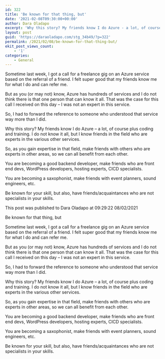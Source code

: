 ```yaml
---
id: 322
title: 'Be known for that thing, but'
date: '2021-02-08T09:30:00+00:00'
author: Dara Oladapo
excerpt: 'Why this story? My friends know I do Azure - a lot, of course plus coding and training. I do not know it all, but I know friends in the field who are experts in the various other services.'
layout: post
guid: 'https://daraoladapo.com/stg_34b49/?p=322'
permalink: /2021/02/08/be-known-for-that-thing-but/
ekit_post_views_count:
    - '1'
categories:
    - General
---
```


Sometime last week, I got a call for a freelance gig on an Azure service based on the referral of a friend. I felt super good that my friends know me for what I do and can refer me.

But as you (or may not) know, Azure has hundreds of services and I do not think there is that one person that can know it all. That was the case for this call I received on this day – I was not an expert in this service.

So, I had to forward the reference to someone who understood that service way more than I did.

Why this story? My friends know I do Azure – a lot, of course plus coding and training. I do not know it all, but I know friends in the field who are experts in the various other services.

So, as you gain expertise in that field, make friends with others who are experts in other areas, so we can all benefit from each other.

You are becoming a good backend developer, make friends who are front end devs, WordPress developers, hosting experts, CICD specialists.

You are becoming a saxophonist, make friends with event planners, sound engineers, etc.

Be known for your skill, but also, have friends/acquaintances who are not specialists in your skills.

This post was published to Dara Oladapo at 09:29:22 08/02/2021

Be known for that thing, but

Sometime last week, I got a call for a freelance gig on an Azure service based on the referral of a friend. I felt super good that my friends know me for what I do and can refer me.

But as you (or may not) know, Azure has hundreds of services and I do not think there is that one person that can know it all. That was the case for this call I received on this day – I was not an expert in this service.

So, I had to forward the reference to someone who understood that service way more than I did.

Why this story? My friends know I do Azure – a lot, of course plus coding and training. I do not know it all, but I know friends in the field who are experts in the various other services.

So, as you gain expertise in that field, make friends with others who are experts in other areas, so we can all benefit from each other.

You are becoming a good backend developer, make friends who are front end devs, WordPress developers, hosting experts, CICD specialists.

You are becoming a saxophonist, make friends with event planners, sound engineers, etc.

Be known for your skill, but also, have friends/acquaintances who are not specialists in your skills.